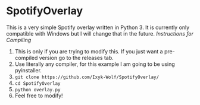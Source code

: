 # SpotifyOverlay
This is a very simple Spotify overlay written in Python 3.
It is currently only compatible with Windows but I will change that in the future.
*Instructions for Compiling*
1. This is only if you are trying to modify this. If you just want a pre-compiled version go to the releases tab.
2. Use literally any compiler, for this example I am going to be using pyinstaller.
3. `git clone https://github.com/Ixyk-Wolf/SpotifyOverlay/`
4. `cd SpotifyOverlay`
5. `python overlay.py`
6. Feel free to modify!
